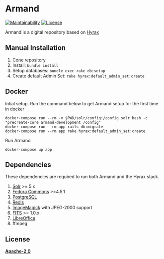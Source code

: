 # Armand

[![Maintainability](https://api.codeclimate.com/v1/badges/337265c2bcfccf23da0a/maintainability)](https://codeclimate.com/github/uhlibraries-digital/armand/maintainability)
[![License](https://img.shields.io/badge/License-Apache%202.0-blue.svg)](https://raw.githubusercontent.com/uhlibraries-digital/armand/master/LICENSE.txt)

Armand is a digital repository based on [Hyrax](https://github.com/samvera/hyrax)

## Manual Installation

1. Cone repository
2. Install: `bundle install`
3. Setup databases: `bundle exec rake db:setup`
4. Create default Admin Set: `rake hyrax:default_admin_set:create`

## Docker

Intial setup. Run the command below to get Armand setup for the first time in docker
```
docker-compose run --rm -v $PWD/solr/config:/config solr bash -c "precreate-core armand-development /config"
docker-compose run --rm app rails db:migrate
docker-compose run --rm app rake hyrax:default_admin_set:create
```

Run Armand
```
docker-compose up app
```

## Dependencies

These dependencies are required to run both Armand and the Hyrax stack.

1. [Solr](http://lucene.apache.org/solr/) >= 5.x
2. [Fedora Commons](http://www.fedora-commons.org/) >=4.5.1
3. [PostgreSQL](https://www.postgresql.org/)
4. [Redis](http://redis.io/)
5. [ImageMagick](http://www.imagemagick.org/) with JPEG-2000 support
6. [FITS](http://projects.iq.harvard.edu/fits/downloads) >= 1.0.x
7. [LibreOffice](https://www.libreoffice.org/)
8. ffmpeg

## License

**[Apache-2.0](LICENSE.txt)**
